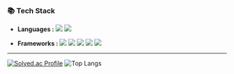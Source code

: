 <!-- ### HELLO 👋
- 🎓 Hongik University
- 💻 Computer Engineering
- 🌱 Now I'm interested in Artificial Intelligence
- ⏳  Want to be a full stack developer
 -->
 
<!-- [![kybeen's GitHub stats](https://github-readme-stats.vercel.app/api?username=kybeen)](https://github.com/kybeen/github-readme-stats) -->




### 📚 Tech Stack
- **Languages :**
<img src="https://img.shields.io/badge/Python-3776AB?style=flat&logo=Python&logoColor=white"/> <img src="https://img.shields.io/badge/JavaScript-F7DF1E?style=flat&logo=JavaScript&logoColor=white"/>

- **Frameworks :**
<img src="https://img.shields.io/badge/React%20Native-61DAFB?style=flat&logo=React&logoColor=white"/> <img src="https://img.shields.io/badge/Django-092E20?style=flat&logo=Django&logoColor=white"/> <img src="https://img.shields.io/badge/scikit%20learn-F7931E?style=flat&logo=scikit-learn&logoColor=white"/> <img src="https://img.shields.io/badge/TensorFlow-FF6F00?style=flat&logo=TensorFlow&logoColor=white"/> <img src="https://img.shields.io/badge/Keras-D00000?style=flat&logo=Keras&logoColor=white"/>


---

[![Solved.ac Profile](http://mazassumnida.wtf/api/generate_badge?boj=rei1998)](https://solved.ac/rei1998) ![Top Langs](https://github-readme-stats.vercel.app/api/top-langs/?username=kybeen&layout=compact&theme=tokyonight)
